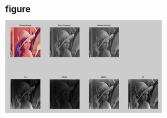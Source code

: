 # figure
![image](https://github.com/vinobild/figure/blob/master/WY~1MCS1%607_3BC26%7BB3BY%40K.png)
